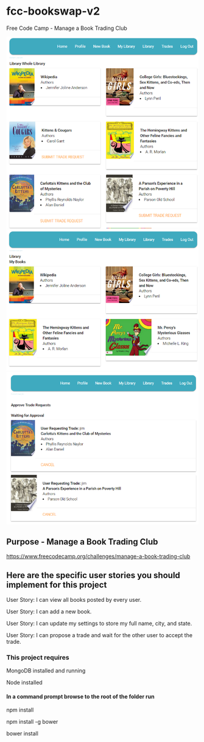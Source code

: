 # fcc-bookswap-v2
Free Code Camp - Manage a Book Trading Club

![fcc-bookswap-v2 on GitHub](docs/screenshot-01.png)
![fcc-bookswap-v2 on GitHub](docs/screenshot-02.png)
![fcc-bookswap-v2 on GitHub](docs/screenshot-03.png)

## Purpose - Manage a Book Trading Club
https://www.freecodecamp.org/challenges/manage-a-book-trading-club


## Here are the specific user stories you should implement for this project

User Story: I can view all books posted by every user.

User Story: I can add a new book.

User Story: I can update my settings to store my full name, city, and state.

User Story: I can propose a trade and wait for the other user to accept the trade.

### This project requires
MongoDB installed and running

Node installed


#### In a command prompt browse to the root of the folder run 

npm install

npm install -g bower

bower install